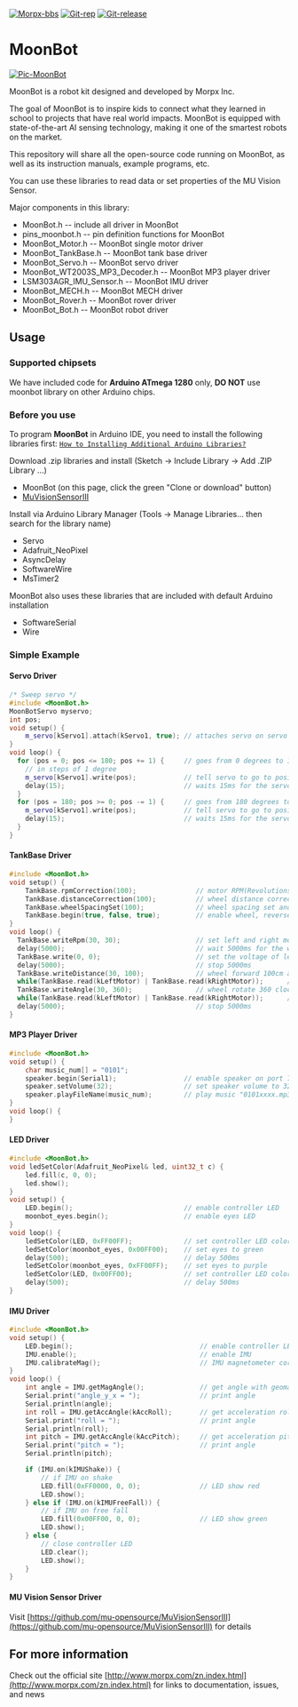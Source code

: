 [![Morpx-bbs](http://bbs.morpx.com/template/mu/images/logo.png)](http://bbs.morpx.com/forum.php)
[![Git-rep](https://img.shields.io/github/repo-size/mu-opensource/MoonBot.svg)](https://github.com/mu-opensource/MoonBot)
[![Git-release](https://img.shields.io/github/downloads/mu-opensource/MoonBot/total.svg)](https://github.com/mu-opensource/MoonBot/releases)


# MoonBot

[![Pic-MoonBot](http://mai.morpx.com/images/moonbot/moonbot.png)](http://mai.morpx.com/)

MoonBot is a robot kit designed and developed by Morpx Inc.

The goal of MoonBot is to inspire kids to connect what they learned in school to projects that have real world impacts. MoonBot is equipped with state-of-the-art AI sensing technology, making it one of the smartest robots on the market.

This repository will share all the open-source code running on MoonBot, as well as its instruction manuals, example programs, etc.

You can use these libraries to read data or set properties of the MU Vision Sensor.

Major components in this library:

* MoonBot.h -- include all driver in MoonBot
* pins_moonbot.h -- pin definition functions for MoonBot
* MoonBot_Motor.h -- MoonBot single motor driver
* MoonBot_TankBase.h -- MoonBot tank base driver
* MoonBot_Servo.h -- MoonBot servo driver
* MoonBot_WT2003S_MP3_Decoder.h -- MoonBot MP3 player driver
* LSM303AGR_IMU_Sensor.h -- MoonBot IMU driver
* MoonBot_MECH.h -- MoonBot MECH driver
* MoonBot_Rover.h -- MoonBot rover driver
* MoonBot_Bot.h --  MoonBot robot driver

## Usage

### Supported chipsets

We have included code for **Arduino ATmega 1280** only, **DO NOT** use moonbot library on other Arduino chips. 

### Before you use

To program **MoonBot** in Arduino IDE, you need to install the following libraries first:
[`How to Installing Additional Arduino Libraries?`](https://www.arduino.cc/en/Guide/Libraries/?setlang=en)

Download .zip libraries and install (Sketch -> Include Library -> Add .ZIP Library ...)
* MoonBot (on this page, click the green "Clone or download" button)
* [MuVisionSensorIII](https://github.com/mu-opensource/MuVisionSensorIII)

Install via Arduino Library Manager (Tools -> Manage Libraries... then search for the library name)
* Servo
* Adafruit_NeoPixel
* AsyncDelay
* SoftwareWire
* MsTimer2

MoonBot also uses these libraries that are included with default Arduino installation
* SoftwareSerial
* Wire

### Simple Example

#### Servo Driver

```cpp
/* Sweep servo */
#include <MoonBot.h>
MoonBotServo myservo;
int pos;
void setup() {
    m_servo[kServo1].attach(kServo1, true); // attaches servo on servo port 1, and reverse directions
}
void loop() {
  for (pos = 0; pos <= 180; pos += 1) {     // goes from 0 degrees to 180 degrees
    // in steps of 1 degree
    m_servo[kServo1].write(pos);            // tell servo to go to position in variable 'pos'
    delay(15);                              // waits 15ms for the servo to reach the position
  }
  for (pos = 180; pos >= 0; pos -= 1) {     // goes from 180 degrees to 0 degrees
    m_servo[kServo1].write(pos);            // tell servo to go to position in variable 'pos'
    delay(15);                              // waits 15ms for the servo to reach the position
  }
}
```

#### TankBase Driver

```cpp
#include <MoonBot.h>
void setup() {
    TankBase.rpmCorrection(100);               // motor RPM(Revolutions Per Minute) correction(for function `writeRpm()`)
    TankBase.distanceCorrection(100);          // wheel distance correction(for function `writeDistance()`)
    TankBase.wheelSpacingSet(100);             // wheel spacing set and correction(for function `writeAngle()`)
    TankBase.begin(true, false, true);         // enable wheel, reverse left motor directions and enable encoder component
}
void loop() {
  TankBase.writeRpm(30, 30);                   // set left and right motor speed 30RPM
  delay(5000);                                 // wait 5000ms for the wheel to forward
  TankBase.write(0, 0);                        // set the voltage of left and right motors to 0 to stop rotation
  delay(5000);                                 // stop 5000ms
  TankBase.writeDistance(30, 100);             // wheel forward 100cm at 30RPM
  while(TankBase.read(kLeftMotor) | TankBase.read(kRightMotor));      // waiting for wheel to stop
  TankBase.writeAngle(30, 360);                // wheel rotate 360 clockwise
  while(TankBase.read(kLeftMotor) | TankBase.read(kRightMotor));      // waiting for wheel to stop
  delay(5000);                                 // stop 5000ms
}
```

#### MP3 Player Driver

```cpp
#include <MoonBot.h>
void setup() {
    char music_num[] = "0101";
    speaker.begin(Serial1);                 // enable speaker on port 7(hardware serial 1)
    speaker.setVolume(32);                  // set speaker volume to 32/32(100%)
    speaker.playFileName(music_num);        // play music "0101xxxx.mp3"
}
void loop() {
}
```

#### LED Driver

```cpp
#include <MoonBot.h>
void ledSetColor(Adafruit_NeoPixel& led, uint32_t c) {
    led.fill(c, 0, 0);
    led.show();
}
void setup() {
    LED.begin();                            // enable controller LED
    moonbot_eyes.begin();                   // enable eyes LED
}
void loop() {
    ledSetColor(LED, 0xFF00FF);             // set controller LED color to purple
    ledSetColor(moonbot_eyes, 0x00FF00);    // set eyes to green
    delay(500);                             // delay 500ms
    ledSetColor(moonbot_eyes, 0xFF00FF);    // set eyes to purple
    ledSetColor(LED, 0x00FF00);             // set controller LED color to green
    delay(500);                             // delay 500ms
}
```

#### IMU Driver

```cpp
#include <MoonBot.h>
void setup() {
    LED.begin();                                // enable controller LED
    IMU.enable();                               // enable IMU
    IMU.calibrateMag();                         // IMU magnetometer correction
}
void loop() {
    int angle = IMU.getMagAngle();              // get angle with geomagnetic
    Serial.print("angle_y_x = ");               // print angle
    Serial.println(angle);
    int roll = IMU.getAccAngle(kAccRoll);       // get acceleration roll angle
    Serial.print("roll = ");                    // print angle
    Serial.println(roll);
    int pitch = IMU.getAccAngle(kAccPitch);     // get acceleration pitch angle
    Serial.print("pitch = ");                   // print angle
    Serial.println(pitch);

    if (IMU.on(kIMUShake)) {
        // if IMU on shake
        LED.fill(0xFF0000, 0, 0);               // LED show red
        LED.show();
    } else if (IMU.on(kIMUFreeFall)) {
        // if IMU on free fall
        LED.fill(0x00FF00, 0, 0);               // LED show green
        LED.show();   
    } else {
        // close controller LED
        LED.clear();
        LED.show();
    }
}
```

#### MU Vision Sensor Driver
Visit [https://github.com/mu-opensource/MuVisionSensorIII](https://github.com/mu-opensource/MuVisionSensorIII) for details 


## For more information

Check out the official site [http://www.morpx.com/zn.index.html](http://www.morpx.com/zn.index.html) for links to documentation, issues, and news



